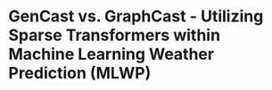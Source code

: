 # GenCast vs. GraphCast - Utilizing Sparse Transformers within Machine Learning Weather Prediction (MLWP)

